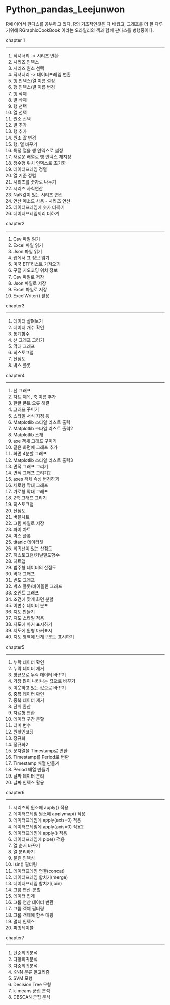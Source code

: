 # Python_pandas_Leejunwon
R에 이어서 판다스를 공부하고 있다. R의 기초적인것은 다 배웠고, 그래프를 더 잘 다루기위해 RGraphicCookBook 이라는 오라일리의 책과 함께 판다스를 병행중이다.

chapter 1
**********
1. 딕셔너리 -> 시리즈 변환
2. 시리즈 인덱스
3. 시리즈 원소 선택
4. 딕셔너리 -> 데이터프레임 변환
5. 행 인덱스/열 이름 설정
6. 행 인덱스/열 이름 변경
7. 행 삭제
8. 열 삭제
9. 행 선택
10. 열 선택
11. 원소 선택
12. 열 추가
13. 행 추가
14. 원소 값 변경
15. 행, 열 바꾸기
16. 특정 열을 행 인덱스로 설정
17. 새로운 배열로 행 인덱스 재지정
18. 정수형 위치 인덱스로 초기화
19. 데이터프레임 정렬
20. 열 기준 정렬
21. 시리즈를 숫자로 나누기
22. 시리즈 사칙연산
23. NaN값이 있는 시리즈 연산
24. 연산 메소드 사용 - 시리즈 연산
25. 데이터프레임에 숫자 더하기
26. 데이터프레임끼리 더하기



chapter2
**********
1. Csv 파일 읽기
2. Excel 파일 읽기
3. Json 파일 읽기
4. 웹에서 표 정보 읽기
5. 미국 ETF리스트 가져오기
6. 구글 지오코딩 위치 정보
7. Csv 파일로 저장
8. Json 파일로 저장
9. Excel 파일로 저장
10. ExcelWriter() 활용



chapter3
**********
1. 데이터 살펴보기
2. 데이터 개수 확인
3. 통계함수
4. 선 그래프 그리기
5. 막대 그래프
6. 히스토그램
7. 산점도
8. 박스 플롯



chapter4
**********
1. 선 그래프
2. 차트 제목, 축 이름 추가
3. 한글 폰트 오류 해결
4. 그래프 꾸미기
5. 스타일 서식 지정 등
6. Matplotlib 스타일 리스트 출력
7. Matplotlib 스타일 리스트 출력2
8. Matplotlib 소개
9. axe 객체 그래프 꾸미기
10. 같은 화면에 그래프 추가
11. 화면 4분할 그래프
12. Matplotlib 스타일 리스트 출력3
13. 면적 그래프 그리기
14. 면적 그래프 그리기2
15. axes 객체 속성 변경하기
16. 세로형 막대 그래프
17. 가로형 막대 그래프
18. 2축 그래프 그리기
19. 히스토그램
20. 산점도
21. 버블차트
22. 그림 파일로 저장
23. 파이 차트
24. 박스 플롯
25. titanic 데이터셋
26. 회귀선이 있는 산점도
27. 히스토그램/커널밀도함수
28. 히트맵
29. 범주형 데이터의 산점도
30. 막대 그래프
31. 빈도 그래프
32. 박스 플롯/바이올린 그래프
33. 조인트 그래프
34. 조건에 맞게 화면 분할
35. 이변수 데이터 분포
36. 지도 만들기
37. 지도 스타일 적용
38. 지도에 마커 표시하기
39. 지도에 원형 마커표시
40. 지도 영역에 단계구분도 표시하기



chapter5
**********
1. 누락 데이터 확인
2. 누락 데이터 제거
3. 평균으로 누락 데이터 바꾸기
4. 가장 많이 나타나는 값으로 바꾸기
5. 이웃하고 있는 값으로 바꾸기
6. 중복 데이터 확인
7. 중복 데이터 제거
8. 단위 환산
9. 자료형 변환
10. 데이터 구간 분할
11. 더미 변수
12. 원핫인코딩
13. 정규화
14. 정규화2
15. 문자열을 Timestamp로 변환
16. Timestamp를 Period로 변환
17. Timestamp 배열 만들기
18. Period 배열 만들기
19. 날짜 데이터 분리
20. 날짜 인덱스 활용




chapter6
**********
1. 시리즈의 원소에 apply() 적용
2. 데이터프레임 원소에 applymap() 적용
3. 데이터프레임에 apply(axis=0) 적용
4. 데이터프레임에 apply(axis=0) 적용2
5. 데이터프레임에 apply() 적용
6. 데이터프레임에 pipe() 적용
7. 열 순서 바꾸기
8. 열 분리하기
9. 불린 인덱싱
10. isin() 필터링
11. 데이터프레임 연결(concat)
12. 데이터프레임 합치기(merge)
13. 데이터프레임 합치기(join)
14. 그룹 연산-분할
15. 데이터 집계
16. 그룹 연산 데이터 변환
17. 그룹 객체 필터링
18. 그룹 객체에 함수 매핑
19. 멀티 인덱스
20. 피벗테이블 



chapter7
**********
1. 단순회귀분석
2. 다항회귀분석
3. 다중회귀분석
4. KNN 분류 알고리즘
5. SVM 모형
6. Decision Tree 모형
7. k-means 군집 분석
8. DBSCAN 군집 분석
